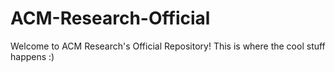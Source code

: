 # ACM-Research-Official

Welcome to ACM Research's Official Repository! This is where the cool stuff happens :)
